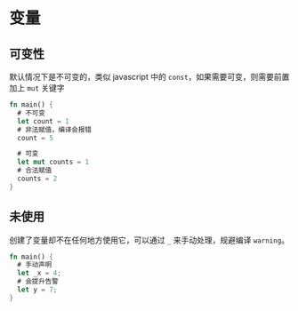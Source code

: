 <!--
 * @Author: Joe me@qjidea.com
 * @Date: 2022-09-27 10:49:56
 * @LastEditors: Joe me@qjidea.com
 * @LastEditTime: 2022-09-27 11:35:19
 * @Description: 变量
 * Copyright (c) 2022 by Joe me@qjidea.com, All Rights Reserved. 
-->
# 变量

## 可变性
默认情况下是不可变的，类似 javascript 中的 `const`，如果需要可变，则需要前置加上 `mut` 关键字
```rust
fn main() {
  # 不可变
  let count = 1
  # 非法赋值，编译会报错
  count = 5

  # 可变
  let mut counts = 1
  # 合法赋值
  counts = 2
}
```

## 未使用
创建了变量却不在任何地方使用它，可以通过 `_` 来手动处理，规避编译 `warning`。
```rust
fn main() {
  # 手动声明
  let _x = 4; 
  # 会提升告警
  let y = 7;
}
```
